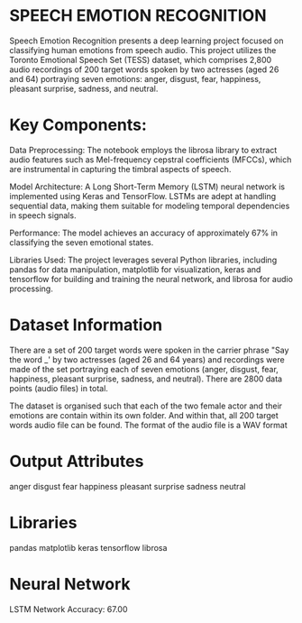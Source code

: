 # SPEECH EMOTION RECOGNITION

Speech Emotion Recognition presents a deep learning project focused on classifying human emotions from speech audio. This project utilizes the Toronto Emotional Speech Set (TESS) dataset, which comprises 2,800 audio recordings of 200 target words spoken by two actresses (aged 26 and 64) portraying seven emotions: anger, disgust, fear, happiness, pleasant surprise, sadness, and neutral.

# Key Components:

Data Preprocessing: The notebook employs the librosa library to extract audio features such as Mel-frequency cepstral coefficients (MFCCs), which are instrumental in capturing the timbral aspects of speech.

Model Architecture: A Long Short-Term Memory (LSTM) neural network is implemented using Keras and TensorFlow. LSTMs are adept at handling sequential data, making them suitable for modeling temporal dependencies in speech signals.

Performance: The model achieves an accuracy of approximately 67% in classifying the seven emotional states. 

Libraries Used: The project leverages several Python libraries, including pandas for data manipulation, matplotlib for visualization, keras and tensorflow for building and training the neural network, and librosa for audio processing.

# Dataset Information
There are a set of 200 target words were spoken in the carrier phrase "Say the word _' by two actresses (aged 26 and 64 years) and recordings were made of the set portraying each of seven emotions (anger, disgust, fear, happiness, pleasant surprise, sadness, and neutral). There are 2800 data points (audio files) in total.

The dataset is organised such that each of the two female actor and their emotions are contain within its own folder. And within that, all 200 target words audio file can be found. The format of the audio file is a WAV format

# Output Attributes
anger
disgust
fear
happiness
pleasant surprise
sadness
neutral

# Libraries
pandas
matplotlib
keras
tensorflow
librosa

# Neural Network
LSTM Network
Accuracy: 67.00
